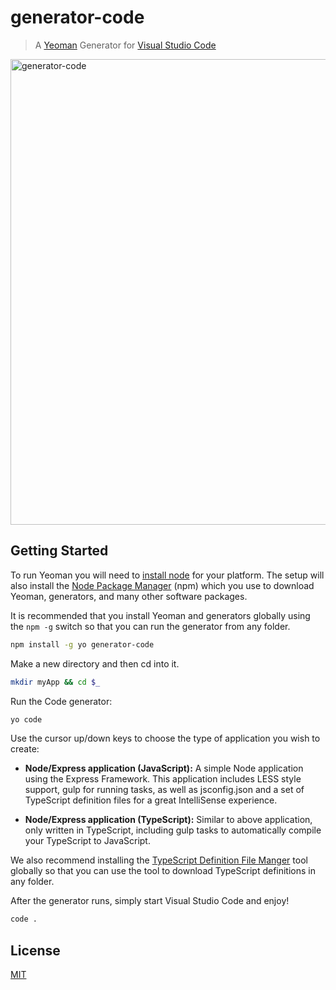
# generator-code

> A [Yeoman](http://yeoman.io) Generator for [Visual Studio Code](http://code.visualstudio.com)

<img width="745" alt="generator-code" src="https://cloud.githubusercontent.com/assets/1487073/9534504/c01e048a-4ccd-11e5-80c6-441f5d2252b4.png">

## Getting Started

To run Yeoman you will need to [install node](https://nodejs.org) for your platform. The setup will also install the [Node Package Manager](https://www.npmjs.com/) (npm) which you use to download Yeoman, generators, and many other software packages.

It is recommended that you install Yeoman and generators globally using  the `npm -g` switch so that you can run the generator from any folder.

```bash
npm install -g yo generator-code
```

Make a new directory and then cd into it.

```bash
mkdir myApp && cd $_
```

Run the Code generator:
```bash
yo code
```

Use the cursor up/down keys to choose the type of application you wish to create:

* **Node/Express application (JavaScript):** A simple Node application using the Express Framework. This application includes LESS style support, gulp for running tasks, as well as jsconfig.json and a set of TypeScript definition files for a great IntelliSense experience. 

* **Node/Express application (TypeScript):** Similar to above application, only written in TypeScript, including gulp tasks to automatically compile your TypeScript to JavaScript.
 
We also recommend installing the [TypeScript Definition File Manger](http://definitelytyped.org/tsd/) tool globally so that you can use the tool to download TypeScript definitions in any folder.

After the generator runs, simply start Visual Studio Code and enjoy!

```bash
code .
```

## License

[MIT](LICENSE)